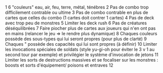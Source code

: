 1 6 "couleurs" eau, air, feu, terre, métal, ténébres 
2 Pas de combo trop difficilement contrable ou ultime 
3 Pas de combo contrable en plus de cartes que celles du combo (1 cartes doit contrer 1 cartes) 
4 Pas de deck avec trop peu de monstres 
5 Limiter les deck rush 
6 Pas de créatures déséquilibrées 
7 Faire piocher plus de cartes aux joueurs qui n'en ont pas en mains (relancer le jeu => le rendre plus dynamique)
8 Chaques couleurs possède des sous-types qui lui seront propres (pour plus de clarté)
9 Chaques    "     possède des capacités qui lui sont propres (à définir)
10 Limiter les invocations spéciales de soldats (style yu-gi-oh pour éviter le 3 v 1 au second tour par exemple) et privilégier le système d'invocation de jetons
11 Limiter les sorts de destructions massives et se focaliser sur les monstres : boosts et sorts d'équipement/ poisons et entraves
12 
